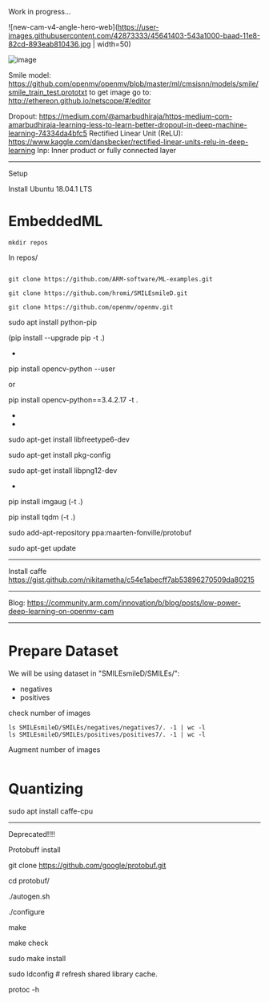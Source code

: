 Work in progress...

![new-cam-v4-angle-hero-web](https://user-images.githubusercontent.com/42873333/45641403-543a1000-baad-11e8-82cd-893eab810436.jpg | width=50)

![image](https://user-images.githubusercontent.com/42873333/45641345-1e952700-baad-11e8-8d45-bc8b053aa5b2.png)

Smile model: https://github.com/openmv/openmv/blob/master/ml/cmsisnn/models/smile/smile_train_test.prototxt
to get image go to: http://ethereon.github.io/netscope/#/editor

Dropout: https://medium.com/@amarbudhiraja/https-medium-com-amarbudhiraja-learning-less-to-learn-better-dropout-in-deep-machine-learning-74334da4bfc5
Rectified Linear Unit (ReLU): https://www.kaggle.com/dansbecker/rectified-linear-units-relu-in-deep-learning
Inp: Inner product or fully connected layer

-------------------
Setup

Install Ubuntu 18.04.1 LTS

# EmbeddedML

```
mkdir repos
```
In repos/

```

git clone https://github.com/ARM-software/ML-examples.git

git clone https://github.com/hromi/SMILEsmileD.git

git clone https://github.com/openmv/openmv.git
```

sudo apt install python-pip


(pip install --upgrade pip -t .)

-
pip install opencv-python --user

or

pip install opencv-python==3.4.2.17 -t .

-

-

sudo apt-get install libfreetype6-dev

sudo apt-get install pkg-config

sudo apt-get install libpng12-dev

-

pip install imgaug (-t .)

pip install tqdm (-t .)

sudo add-apt-repository ppa:maarten-fonville/protobuf

sudo apt-get update

---
Install caffe
https://gist.github.com/nikitametha/c54e1abecff7ab53896270509da80215

---------
Blog: https://community.arm.com/innovation/b/blog/posts/low-power-deep-learning-on-openmv-cam

---------
# Prepare Dataset

We will be using dataset in "SMILEsmileD/SMILEs/":
- negatives
- positives

check number of images

```
ls SMILEsmileD/SMILEs/negatives/negatives7/. -1 | wc -l
ls SMILEsmileD/SMILEs/positives/positives7/. -1 | wc -l
```

Augment number of images

```

```
# Quantizing


sudo apt install caffe-cpu


------------------------------

Deprecated!!!!

Protobuff install

git clone https://github.com/google/protobuf.git

cd protobuf/

./autogen.sh

./configure

make

make check

sudo make install

sudo ldconfig # refresh shared library cache.

protoc -h
